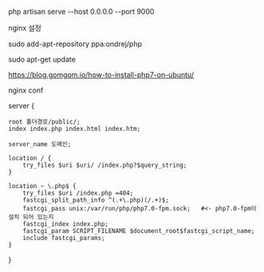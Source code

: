 php artisan serve --host 0.0.0.0 --port 9000


nginx 설정


sudo add-apt-repository ppa:ondrej/php

sudo apt-get update


https://blog.gomgom.io/how-to-install-php7-on-ubuntu/


nginx conf

server {

    root 폴더경로/public/;
    index index.php index.html index.htm;

    server_name 도메인;

    location / {
        try_files $uri $uri/ /index.php?$query_string;
    }

    location ~ \.php$ {
        try_files $uri /index.php =404;
        fastcgi_split_path_info ^(.+\.php)(/.+)$;
        fastcgi_pass unix:/var/run/php/php7.0-fpm.sock;   #<- php7.0-fpm이 설치 되어 있는지 
        fastcgi_index index.php;
        fastcgi_param SCRIPT_FILENAME $document_root$fastcgi_script_name;
        include fastcgi_params;
    }
}

